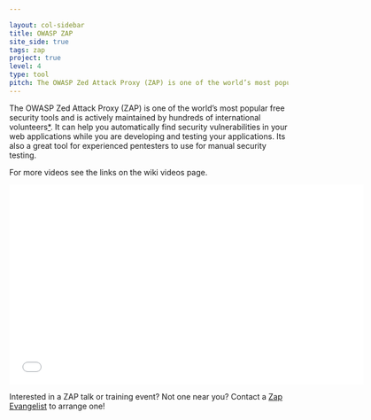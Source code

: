 ```yaml
---

layout: col-sidebar
title: OWASP ZAP
site_side: true
tags: zap
project: true
level: 4
type: tool
pitch: The OWASP Zed Attack Proxy (ZAP) is one of the world’s most popular free security tools and is actively maintained by hundreds of international volunteers. Great for pentesters, devs, QA, and CI/CD integration. 
---
```

<!-- rebuild 40 -->

The OWASP Zed Attack Proxy (ZAP) is one of the world’s most popular free security tools and is actively maintained by hundreds of international volunteers[*](https://github.com/zaproxy/zaproxy#justification). It can help you automatically find security vulnerabilities in your web applications while you are developing and testing your applications. Its also a great tool for experienced pentesters to use for manual security testing.

For more videos see the links on the wiki videos page.

  <div class="video-container">
    <iframe src="//www.youtube.com/embed/ztfgip-UhWw?" allowfullscreen="true" width="640" height="360" frameborder="0"></iframe>
  </div>
  
Interested in a ZAP talk or training event? Not one near you? Contact a [Zap Evangelist](https://github.com/zaproxy/zaproxy/wiki/ZapEvangelists) to arrange one!


